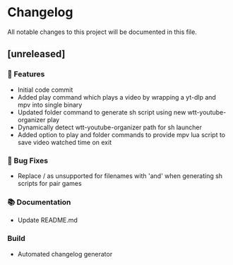 # Changelog

All notable changes to this project will be documented in this file.

## [unreleased]

### 🚀 Features

- Initial code commit
- Added play command which plays a video by wrapping a yt-dlp and mpv into single binary
- Updated folder command to generate sh script using new wtt-youtube-organizer play
- Dynamically detect wtt-youtube-organizer path for sh launcher
- Added option to play and folder commands to provide mpv lua script to save video watched time on exit

### 🐛 Bug Fixes

- Replace / as unsupported for filenames with 'and' when generating sh scripts for pair games

### 📚 Documentation

- Update README.md

### Build

- Automated changelog generator

<!-- generated by git-cliff -->
